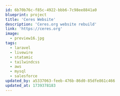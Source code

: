 ```yaml
---
id: 6b70b76c-f85c-4922-bbb6-7c98ee8841a0
blueprint: project
title: 'Ceres Website'
description: 'Ceres.org website rebuild'
link: 'https://ceres.org'
image:
  - preview16.jpg
tags:
  - laravel
  - livewire
  - statamic
  - tailwindcss
  - aws
  - mysql
  - salesforce
updated_by: a5337063-feeb-476b-86d0-85dfe861c466
updated_at: 1739378183
---
```

